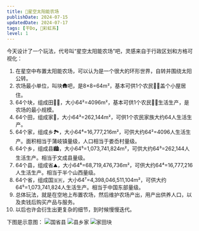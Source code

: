 ```yaml
---
title: 🌌星空太阳能农场
publishDate: 2024-07-15
updatedDate: 2024-07-17
tags: [干Do, 🌈彩虹系]
level: 1
---
```


今天设计了一个玩法，代号叫“星空太阳能农场”吧，灵感来自于行政区划和方格可视化：

1. 在星空中布置太阳能农场，可以认为是一个很大的环形世界，自转并围绕太阳公转。
2. 农场最小单位，叫块🛖吧，是8×8=64m²，基本可供1个农民🧑‍🌾盖个小屋居住。
3. 64个块，组成田🧑‍🌾，大小64²=4096m²，基本可供1个农民🧑‍🌾生活生产，是农场的最小规模。
4. 64个田，组成家🏡，大小64³=262,144m²，可供1个农民家族大约64人生活生产。
5. 64个家，组成乡🏞️，大小64⁴=16,777,216m²，可供大约64²=4096人生活生产。面积相当于蒲岐镇量级，人口相当于娄岙村量级。
6. 64个乡，组成县🏙，大小64⁵=1,073,741,824m²，可供大约64³=262,144人生活生产。相当于文成县量级。
7. 64个县，组成省⛰️，大小64⁶=68,719,476,736m²，可供大约64⁴=16,777,216人生活生产。相当于半个山西量级。
8. 64个省，组成国🇧🇷，大小64⁷=4,398,046,511,104m²，可供大约64⁵=1,073,741,824人生活生产。相当于中国东部量级。
9. 总体玩法，就是在空地上布置农场，然后维护农场产出，用产出供养人口，以及卖钱后购买产品与服务。
10. 以后也许会衍生出更复杂的细节，到时候慢慢迭代。

下图是示意图：
![国省县](/images/solar-farm-1.png)
![县乡家](/images/solar-farm-2.png)
![家田块](/images/solar-farm-3.png)
